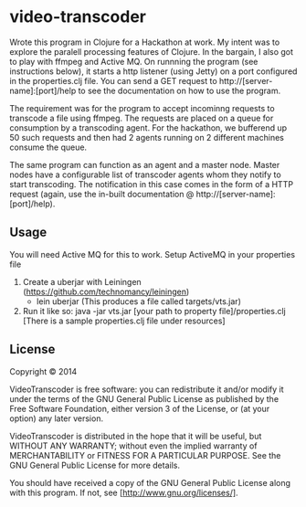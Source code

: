 # video-transcoder

Wrote this program in Clojure for a Hackathon at work. My intent was to explore the paralell processing features of Clojure. In the bargain, I also got to play with ffmpeg and Active MQ. On runnning the program (see instructions below), it starts a http listener (using Jetty) on a port configured in the properties.clj file. You can send a GET request to http://[server-name]:[port]/help to see the documentation on how to use the program.

The requirement was for the program to accept incominng requests to transcode a file using ffmpeg. The requests are placed on a queue for consumption by a transcoding agent. For the hackathon, we bufferend up 50 such requests and then had 2 agents running on 2 different machines consume the queue.

The same program can function as an agent and a master node. Master nodes have a configurable list of transcoder agents whom they notify to start transcoding. The notification in this case comes in the form of a HTTP request (again, use the in-built documentation @ http://[server-name]:[port]/help).


## Usage

You will need Active MQ for this to work. Setup ActiveMQ in your properties file

1. Create a uberjar with Leiningen (https://github.com/technomancy/leiningen)
   - lein uberjar (This produces a file called targets/vts.jar)
2. Run it like so:
   java -jar vts.jar [your path to property file]/properties.clj [There is a sample properties.clj file under resources]

## License

Copyright © 2014

VideoTranscoder is free software: you can redistribute it and/or modify
it under the terms of the GNU General Public License as published by
the Free Software Foundation, either version 3 of the License, or
(at your option) any later version.

VideoTranscoder is distributed in the hope that it will be useful,
but WITHOUT ANY WARRANTY; without even the implied warranty of
MERCHANTABILITY or FITNESS FOR A PARTICULAR PURPOSE.  See the
GNU General Public License for more details.

You should have received a copy of the GNU General Public License
along with this program.  If not, see [http://www.gnu.org/licenses/].
